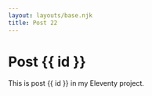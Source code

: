 ```yaml
---
layout: layouts/base.njk
title: Post 22
---
```


# Post {{ id }}

This is post {{ id }} in my Eleventy project.
